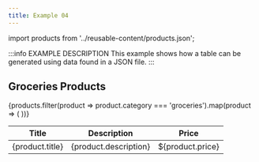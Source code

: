 ```yaml
---
title: Example 04
---
```


import products from '../reusable-content/products.json';

:::info EXAMPLE DESCRIPTION
This example shows how a table can be generated using data found in a JSON file.
:::

## Groceries Products

<table>
  <thead>
    <tr>
      <th>Title</th>
      <th>Description</th>
      <th>Price</th>
    </tr>
  </thead>
  <tbody>
    {products.filter(product => product.category === 'groceries').map(product => (
      <tr key={product.id}>
        <td>{product.title}</td>
        <td>{product.description}</td>
        <td>${product.price}</td>
      </tr>
    ))}
  </tbody>
</table>

